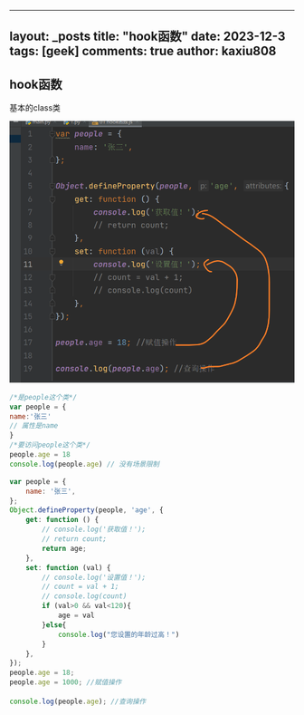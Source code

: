 
---
layout: _posts
title: "hook函数"
date:   2023-12-3
tags: [geek]
comments: true
author: kaxiu808  
---
## hook函数
基本的class类


![输入图片说明](/imgs/2023-12-03/Re0eajGjW5vv0OWN.png)
```js
/*是people这个类*/
var people = {
name:'张三'
// 属性是name 
}
/*要访问people这个类*/
people.age = 18
console.log(people.age) // 没有场景限制
```

```js
var people = {  
    name: '张三',  
};   
Object.defineProperty(people, 'age', {  
    get: function () {  
        // console.log('获取值！');  
        // return count;        
        return age;  
    },  
    set: function (val) {  
        // console.log('设置值！');  
        // count = val + 1;        
        // console.log(count)        
        if (val>0 && val<120){  
            age = val  
        }else{  
            console.log("您设置的年龄过高！")  
        }    
    },  
});  
people.age = 18;  
people.age = 1000; //赋值操作  
  
console.log(people.age); //查询操作

```


<!--stackedit_data:
eyJoaXN0b3J5IjpbMTQ0NTM4OTk4NiwxNTU0NzMyODQ2LC0yMD
M5OTk0NDQ3LDg2NTQ4Mjk0NF19
-->